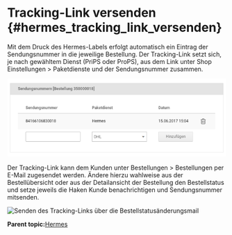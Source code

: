 # Tracking-Link versenden {#hermes_tracking_link_versenden}

Mit dem Druck des Hermes-Labels erfolgt automatisch ein Eintrag der Sendungsnummer in die jeweilige Bestellung. Der Tracking-Link setzt sich, je nach gewähltem Dienst \(PriPS oder ProPS\), aus dem Link unter Shop Einstellungen \> Paketdienste und der Sendungsnummer zusammen.

![](Bilder/hermes/HE_20170615_017.png "Eintrag der Sendungsnummer nach Druck eines Hermes-Labels")

Der Tracking-Link kann dem Kunden unter Bestellungen \> Bestellungen per E-Mail zugesendet werden. Ändere hierzu wahlweise aus der Bestellübersicht oder aus der Detailansicht der Bestellung den Bestellstatus und setze jeweils die Haken Kunde benachrichtigen und Sendungsnummer mitsenden.

![](Bilder/hermes/HE_20170615_018.png "Senden des Tracking-Links über die
      Bestellstatusänderungsmail")

**Parent topic:**[Hermes](7_4_8_Hermes.md)

